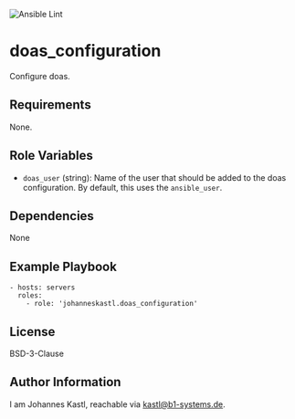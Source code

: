 ![Ansible Lint](https://github.com/johanneskastl/ansible-role-doas_configuration/workflows/Ansible%20Lint/badge.svg)

doas_configuration
=========

Configure doas.

Requirements
------------

None.

Role Variables
--------------

- `doas_user` (string): Name of the user that should be added to the doas
  configuration. By default, this uses the `ansible_user`.

Dependencies
------------

None

Example Playbook
----------------

    - hosts: servers
      roles:
        - role: 'johanneskastl.doas_configuration'

License
-------

BSD-3-Clause

Author Information
------------------

I am Johannes Kastl, reachable via kastl@b1-systems.de.
